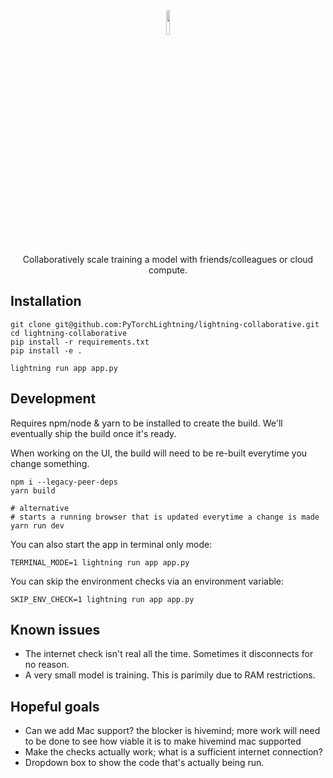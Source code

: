 <div align="center">
   <img src="https://github.com/PyTorchLightning/lightning-collaborative/blob/bb576092648a1998f6873cd801ddcf5379c2123c/images/header.png?raw=true" width="10%">
   <div align="center">
      Collaboratively scale training a model with friends/colleagues or cloud compute.
   </div>
</div>

## Installation

```
git clone git@github.com:PyTorchLightning/lightning-collaborative.git
cd lightning-collaborative
pip install -r requirements.txt
pip install -e .

lightning run app app.py
```

## Development

Requires npm/node & yarn to be installed to create the build. We'll eventually ship the build once it's ready.

When working on the UI, the build will need to be re-built everytime you change something.

```
npm i --legacy-peer-deps
yarn build

# alternative
# starts a running browser that is updated everytime a change is made
yarn run dev
```

You can also start the app in terminal only mode:

```
TERMINAL_MODE=1 lightning run app app.py
```

You can skip the environment checks via an environment variable:

```
SKIP_ENV_CHECK=1 lightning run app app.py
```

## Known issues

- The internet check isn't real all the time. Sometimes it disconnects for no reason.
- A very small model is training. This is parimily due to RAM restrictions.

## Hopeful goals

- Can we add Mac support? the blocker is hivemind; more work will need to be done to see how viable it is to make hivemind mac supported
- Make the checks actually work; what is a sufficient internet connection?
- Dropdown box to show the code that's actually being run.
